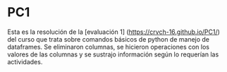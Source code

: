 # PC1
Esta es la resolución de la [evaluación 1] (https://crvch-16.github.io/PC1/) del curso que trata sobre comandos básicos de python de manejo de dataframes. Se eliminaron columnas, se hicieron operaciones con los valores de las columnas y se sustrajo información según lo requerían las actividades.
